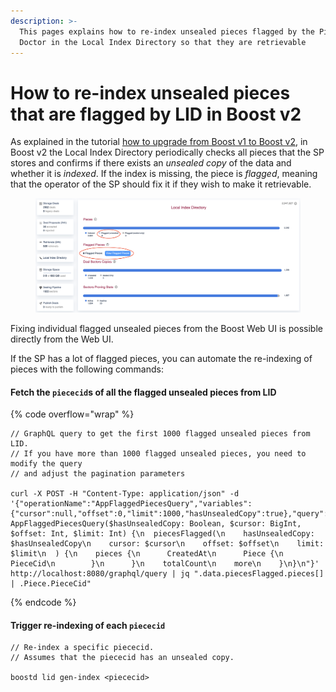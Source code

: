 ```yaml
---
description: >-
  This pages explains how to re-index unsealed pieces flagged by the Piece
  Doctor in the Local Index Directory so that they are retrievable
---
```


# How to re-index unsealed pieces that are flagged by LID in Boost v2

As explained in the tutorial [how to upgrade from Boost v1 to Boost v2](how-to-migrate-boost-v1-to-boost-v2.md), in Boost v2 the Local Index Directory periodically checks all pieces that the SP stores and confirms if there exists an _unsealed copy_ of the data and whether it is _indexed_. If the index is missing, the piece is _flagged_, meaning that the operator of the SP should fix it if they wish to make it retrievable.

<figure><img src="../.gitbook/assets/flagged-pieces.png" alt=""><figcaption></figcaption></figure>

Fixing individual flagged unsealed pieces from the Boost Web UI is possible directly from the Web UI.

If the SP has a lot of flagged pieces, you can automate the re-indexing of pieces with the following commands:

#### Fetch the `piececid`s of all the flagged unsealed pieces from LID

{% code overflow="wrap" %}
```
// GraphQL query to get the first 1000 flagged unsealed pieces from LID.
// If you have more than 1000 flagged unsealed pieces, you need to modify the query
// and adjust the pagination parameters

curl -X POST -H "Content-Type: application/json" -d '{"operationName":"AppFlaggedPiecesQuery","variables":{"cursor":null,"offset":0,"limit":1000,"hasUnsealedCopy":true},"query":"query AppFlaggedPiecesQuery($hasUnsealedCopy: Boolean, $cursor: BigInt, $offset: Int, $limit: Int) {\n  piecesFlagged(\n    hasUnsealedCopy: $hasUnsealedCopy\n    cursor: $cursor\n    offset: $offset\n    limit: $limit\n  ) {\n    pieces {\n      CreatedAt\n      Piece {\n        PieceCid\n        }\n      }\n    totalCount\n    more\n    }\n}\n"}' http://localhost:8080/graphql/query | jq ".data.piecesFlagged.pieces[] | .Piece.PieceCid"
```
{% endcode %}

#### Trigger re-indexing of each `piececid`

```
// Re-index a specific piececid.
// Assumes that the piececid has an unsealed copy.

boostd lid gen-index <piececid>
```
